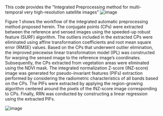 This code provides the "Integrated Preprocessing method for multi-temporal very high-resolution satellite images"
![image](https://github.com/KThoney/Integrated_preprocessing_method/assets/106787991/7e5fb816-0dd6-46e5-a412-1ca1f2b1799e)

Figure 1 shows the workflow of the integrated automatic preprocessing method proposed herein. The conjugate points (CPs) were extracted between the reference and sensed images using the speeded-up robust feature (SURF) algorithm. The outliers included in the extracted CPs were eliminated using affine transformation coefficients and root mean square error (RMSE) values. Based on the CPs that underwent outlier elimination, the improved piecewise linear transformation model (IPL) was constructed for warping the sensed image to the reference image’s coordinates. Subsequently, the CPs extracted from vegetation areas were eliminated using the NDVI mask. The integrated normalization Z-score (INZ-score) image was generated for pseudo-invariant features (PIFs) extraction performed by considering the radiometric characteristics of all bands based on the CPs. The PIFs were extracted by applying the region-growing algorithm centered around the pixels of the INZ-score image corresponding to CPs. Finally, RRN was conducted by constructing a linear regression using the extracted PIFs.

![image](https://github.com/KThoney/Integrated_preprocessing_method/assets/106787991/96a1084e-ea34-4912-afba-b779e5bec82b)
